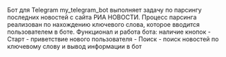 Бот для Telegram my_telegram_bot выполняет задачу по парсингу последних новостей с сайта РИА НОВОСТИ.
Процесс парсинга реализован по нахождению ключевого слова, которое вводится пользователем в боте.
Функционал и работа бота: наличие кнопок - Старт - приветствие нового пользователя
                                         - Поиск - поиск новостей по ключевому слову и вывод информации в бот




